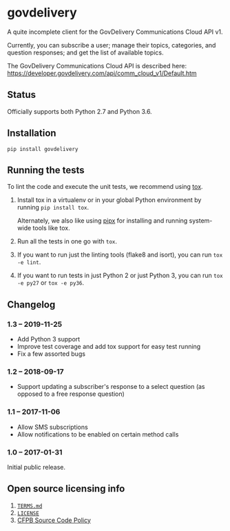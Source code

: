 # govdelivery

A quite incomplete client for the GovDelivery Communications Cloud API v1.

Currently, you can subscribe a user; manage their topics, categories, and
question responses; and get the list of available topics.

The GovDelivery Communications Cloud API is described here:
https://developer.govdelivery.com/api/comm_cloud_v1/Default.htm


## Status

Officially supports both Python 2.7 and Python 3.6.


## Installation

`pip install govdelivery`


## Running the tests

To lint the code and execute the unit tests,
we recommend using [tox](https://tox.readthedocs.io/).

1. Install tox in a virtualenv or in your global Python environment by running
   `pip install tox`.

   Alternately, we also like using [pipx](https://github.com/pipxproject/pipx)
   for installing and running system-wide tools like tox.
1. Run all the tests in one go with `tox`.
1. If you want to run just the linting tools (flake8 and isort), you can run
   `tox -e lint`.
1. If you want to run tests in just Python 2 or just Python 3, you can run
   `tox -e py27` or `tox -e py36`.


## Changelog

### 1.3 – 2019-11-25

- Add Python 3 support
- Improve test coverage and add tox support for easy test running
- Fix a few assorted bugs

### 1.2 – 2018-09-17

- Support updating a subscriber's response to a select question (as opposed to
  a free response question)

### 1.1 – 2017-11-06

- Allow SMS subscriptions
- Allow notifications to be enabled on certain method calls

### 1.0 – 2017-01-31

Initial public release.


## Open source licensing info

1. [`TERMS.md`](TERMS.md)
2. [`LICENSE`](LICENSE)
3. [CFPB Source Code Policy](https://github.com/cfpb/source-code-policy)
